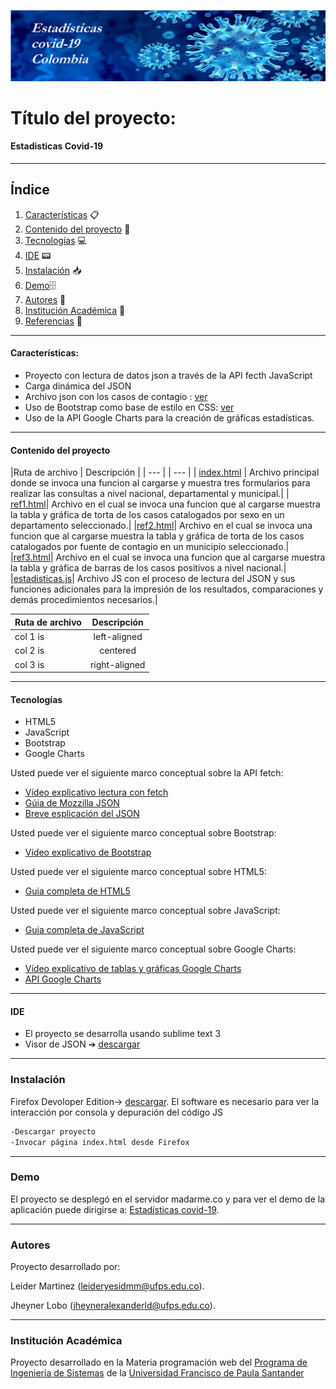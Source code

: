 ![Estadisticas](./images/blue-covid-banner.jpg)
# Título del proyecto:

#### Estadisticas Covid-19 
***
## Índice
1. [Características](#características) 📋
2. [Contenido del proyecto](#contenido-del-proyecto) 📁
3. [Tecnologías](#tecnologías) 💻
4. [IDE](#ide) 📟
5. [Instalación](#instalación) 📥
6. [Demo](#demo)🗄
7. [Autores](#autores) 🧍
8. [Institución Académica](#institución-académica) 🏫
9. [Referencias](#referencias) 📎
***

#### Características:

  - Proyecto con lectura de datos json a través de la API fecth JavaScript
  - Carga dinámica del JSON 
  - Archivo json con los casos de contagio : [ver](https://www.datos.gov.co/resource/gt2j-8ykr.json)
  - Uso de Bootstrap como base de estilo en CSS: [ver](https://getbootstrap.com/)
  - Uso de la API Google Charts para la creación de gráficas estadísticas.
***
  #### Contenido del proyecto
  |Ruta de archivo | Descripción | 
  | --- | | --- |
  | [index.html](https://gitlab.com/Wolf21/estadisticascovid/-/blob/master/index.html) | Archivo principal donde se invoca una funcion al cargarse y muestra tres formularios para realizar las consultas a nivel nacional, departamental y municipal.|
  | [ref1.html](https://gitlab.com/Wolf21/estadisticascovid/-/blob/master/html/ref1.html)|  Archivo en el cual se invoca una funcion que al cargarse muestra la tabla y gráfica de torta de los casos catalogados por sexo en un departamento seleccionado.|
  |[ref2.html](https://gitlab.com/Wolf21/estadisticascovid/-/blob/master/html/ref2.html)| Archivo en el cual se invoca una funcion que al cargarse muestra la tabla y gráfica de torta de los casos catalogados por fuente de contagio en un municipio seleccionado.|
  |[ref3.html](https://gitlab.com/Wolf21/estadisticascovid/-/blob/master/html/ref3.html)| Archivo en el cual se invoca una funcion que al cargarse muestra la tabla y gráfica de barras de los casos positivos a nivel nacional.|
  |[estadisticas.js](https://gitlab.com/Wolf21/estadisticascovid/-/blob/master/js/estadisticas.js)| Archivo JS con el proceso de lectura del JSON y sus funciones adicionales para la impresión de los resultados, comparaciones y demás procedimientos necesarios.|

| Ruta de archivo   |      Descripción      |
|----------|:-------------:|
| col 1 is |  left-aligned |
| col 2 is |    centered   |
| col 3 is | right-aligned |
***
#### Tecnologías

  - HTML5
  - JavaScript
  - Bootstrap
  - Google Charts

Usted puede ver el siguiente marco conceptual sobre la API fetch:

  - [Vídeo explicativo lectura con fetch](https://www.youtube.com/watch?v=DP7Hkr2ss_I)
  - [Gúia de Mozzilla JSON](https://developer.mozilla.org/es/docs/Learn/JavaScript/Objects/JSON)
  - [Breve esplicación del JSON](https://www.w3schools.com/whatis/whatis_json.asp)

Usted puede ver el siguiente marco conceptual sobre Bootstrap:
  - [Vídeo explicativo de Bootstrap](https://www.youtube.com/watch?v=59pex8k8Xr8)

Usted puede ver el siguiente marco conceptual sobre HTML5:
  - [Guia completa de HTML5](https://www.w3schools.com/html/default.asp)

Usted puede ver el siguiente marco conceptual sobre JavaScript:
  - [Guia completa de JavaScript](https://www.w3schools.com/js/default.asp)

Usted puede ver el siguiente marco conceptual sobre Google Charts:
  - [Vídeo explicativo de tablas y gráficas Google Charts](https://www.youtube.com/watch?v=QRN91T8rqW4&feature=emb_logo)
  - [API Google Charts](https://developers.google.com/chart)

  ***
#### IDE

- El proyecto se desarrolla usando sublime text 3 
- Visor de JSON ➔ [descargar](http://jsonviewer.stack.hu/)

***
### Instalación

Firefox Devoloper Edition-> [descargar](https://www.mozilla.org/es-ES/firefox/developer/).
El software es necesario para ver la interacción por consola y depuración del código JS


```sh
-Descargar proyecto
-Invocar página index.html desde Firefox 
```

***
### Demo

El proyecto se desplegó en el servidor madarme.co y para ver el demo de la aplicación puede dirigirse a: [Estadísticas covid-19](http://ufps22.madarme.co/estadistica_covid/index.html).

***
### Autores
Proyecto desarrollado por: 

Leider Martinez (<leideryesidmm@ufps.edu.co>).
                          
Jheyner Lobo (<jheyneralexanderld@ufps.edu.co>).

***
### Institución Académica   
Proyecto desarrollado en la Materia programación web del  [Programa de Ingeniería de Sistemas] de la [Universidad Francisco de Paula Santander]


   [Programa de Ingeniería de Sistemas]:<https://ingsistemas.cloud.ufps.edu.co/>
   [Universidad Francisco de Paula Santander]:<https://ww2.ufps.edu.co/>
